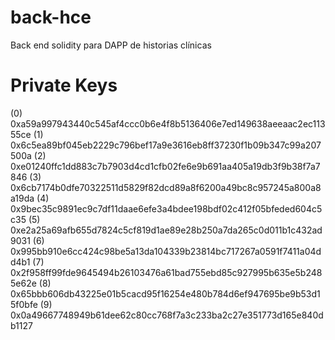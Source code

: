 # back-hce
Back end solidity para DAPP de historias clínicas

Private Keys
==================
(0) 0xa59a997943440c545af4ccc0b6e4f8b5136406e7ed149638aeeaac2ec11355ce
(1) 0x6c5ea89bf045eb2229c796bef17a9e3616eb8ff37230f1b09b347c99a207500a
(2) 0xe01240ffc1dd883c7b7903d4cd1cfb02fe6e9b691aa405a19db3f9b38f7a7846
(3) 0x6cb7174b0dfe70322511d5829f82dcd89a8f6200a49bc8c957245a800a8a19da
(4) 0x9bec35c9891ec9c7df11daae6efe3a4bdee198bdf02c412f05bfeded604c5c35
(5) 0xe2a25a69afb655d7824c5cf819d1ae89e28b250a7da265c0d011b1c432ad9031
(6) 0x995bb910e6cc424c98be5a13da104339b23814bc717267a0591f7411a04dd4b1
(7) 0x2f958ff99fde9645494b26103476a61bad755ebd85c927995b635e5b2485e62e
(8) 0x65bbb606db43225e01b5cacd95f16254e480b784d6ef947695be9b53d15f0bfe
(9) 0x0a49667748949b61dee62c80cc768f7a3c233ba2c27e351773d165e840db1127